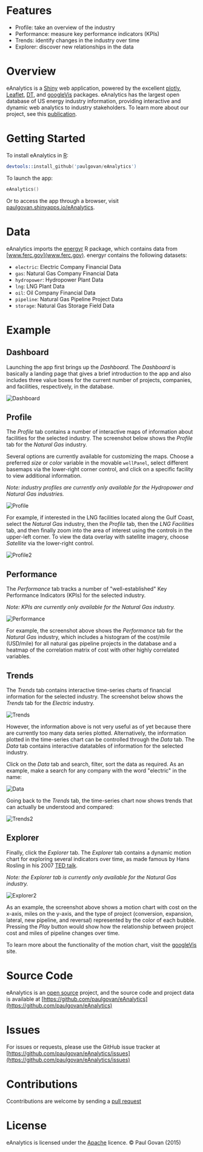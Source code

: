 # Features
* Profile: take an overview of the industry
* Performance: measure key performance indicators (KPIs)
* Trends: identify changes in the industry over time
* Explorer: discover new relationships in the data

# Overview
eAnalytics is a [Shiny](http://shiny.rstudio.com) web application, powered by the excellent [plotly](https://plot.ly/r/), [Leaflet](https://rstudio.github.io/leaflet/), [DT](https://rstudio.github.io/DT/), and [googleVis](https://cran.r-project.org/web/packages/googleVis/vignettes/googleVis_examples.html) packages. eAnalytics has the largest open database of US energy industry information, providing interactive and dynamic web analytics to industry stakeholders. To learn more about our project, see this [publication](http://ascelibrary.org/doi/abs/10.1061/9780784413012.143).

# Getting Started
To install eAnalytics in [R](https://www.r-project.org):

```S
devtools::install_github('paulgovan/eAnalytics')
```

To launch the app:

```S
eAnalytics()
```

Or to access the app through a browser, visit [paulgovan.shinyapps.io/eAnalytics](https://paulgovan.shinyapps.io/eAnalytics).

# Data
eAnalytics imports the [energyr](https://github.com/paulgovan/energyr) R package, which contains data from [www.ferc.gov](www.ferc.gov). energyr contains the following datasets:

* `electric`: Electric Company Financial Data
* `gas`: Natural Gas Company Financial Data
* `hydropower`: Hydropower Plant Data
* `lng`: LNG Plant Data
* `oil`: Oil Company Financial Data
* `pipeline`: Natural Gas Pipeline Project Data
* `storage`: Natural Gas Storage Field Data

# Example

## Dashboard
Launching the app first brings up the *Dashboard*. The *Dashboard* is basically a landing page that gives a brief introduction to the app and also includes three value boxes for the current number of projects, companies, and facilities, respectively, in the database. 

![Dashboard](https://github.com/paulgovan/eAnalytics/blob/master/inst/images/Dashboard2.png?raw=true)

## Profile
The *Profile* tab contains a number of interactive maps of information about facilities for the selected industry. The screenshot below shows the *Profile* tab for the *Natural Gas* industry. 

Several options are currently available for customizing the maps. Choose a preferred *size* or *color* variable in the movable `wellPanel`, select different basemaps via the lower-right corner control, and click on a specific facility to view additional information. 

*Note: industry profiles are currently only available for the Hydropower and Natural Gas industries.*

![Profile](https://github.com/paulgovan/eAnalytics/blob/master/inst/images/Profile2.png?raw=true)

For example, if interested in the LNG facilities located along the Gulf Coast, select the *Natural Gas* industry, then the *Profile* tab, then the *LNG Facilities* tab, and then finally zoom into the area of interest using the controls in the upper-left corner. To view the data overlay with satellite imagery, choose *Satellite* via the lower-right control. 

![Profile2](https://github.com/paulgovan/eAnalytics/blob/master/inst/images/Profile3.png?raw=true)

## Performance
The *Performance* tab tracks a number of "well-established" Key Performance Indicators (KPIs) for the selected industry. 

*Note: KPIs are currently only available for the Natural Gas industry.*

![Performance](https://github.com/paulgovan/eAnalytics/blob/master/inst/images/Performance2.png?raw=true)

For example, the screenshot above shows the *Performance* tab for the *Natural Gas* industry, which includes a histogram of the cost/mile (USD/mile) for all natural gas pipeline projects in the database and a heatmap of the correlation matrix of cost with other highly correlated variables. 

## Trends

The *Trends* tab contains interactive time-series charts of financial information for the selected industry. The screenshot below shows the *Trends* tab for the *Electric* industry. 

![Trends](https://github.com/paulgovan/eAnalytics/blob/master/inst/images/Trends2.png?raw=true)

However, the information above is not very useful as of yet because there are currently too many data series plotted. Alternatively, the information plotted in the time-series chart can be controlled through the *Data* tab. The *Data* tab contains interactive datatables of information for the selected industry. 

Click on the *Data* tab and search, filter, sort the data as required. As an example, make a search for any company with the word "electric" in the name: 

![Data](https://github.com/paulgovan/eAnalytics/blob/master/inst/images/Data2.png?raw=true)

Going back to the *Trends* tab, the time-series chart now shows trends that can actually be understood and compared:

![Trends2](https://github.com/paulgovan/eAnalytics/blob/master/inst/images/Trends3.png?raw=true)

## Explorer
Finally, click the *Explorer* tab. The *Explorer* tab contains a dynamic motion chart for exploring several indicators over time, as made famous by Hans Rosling in his 2007 [TED talk](https://www.ted.com/talks/hans_rosling_reveals_new_insights_on_poverty?language=en).

*Note: the Explorer tab is currently only available for the Natural Gas industry.*

![Explorer2](https://github.com/paulgovan/eAnalytics/blob/master/inst/images/Explorer2.png?raw=true)

As an example, the screenshot above shows a motion chart with cost on the x-axis, miles on the y-axis, and the type of project (conversion, expansion, lateral, new pipeline, and reversal) represented by the color of each bubble. Pressing the *Play* button would show how the relationship between project cost and miles of pipeline changes over time. 

To learn more about the functionality of the motion chart, visit the  [googleVis](https://cran.r-project.org/web/packages/googleVis/vignettes/googleVis_examples.html) site.

# Source Code
eAnalytics is an [open source](http://opensource.org) project, and the source code and project data is available at [https://github.com/paulgovan/eAnalytics](https://github.com/paulgovan/eAnalytics)

# Issues
For issues or requests, please use the GitHub issue tracker at [https://github.com/paulgovan/eAnalytics/issues](https://github.com/paulgovan/eAnalytics/issues)

# Contributions
Ccontributions are welcome by sending a [pull request](https://github.com/paulgovan/eAnalytics/pulls)

# License
eAnalytics is licensed under the [Apache](http://www.apache.org/licenses/LICENSE-2.0) licence. &copy; Paul Govan (2015)
